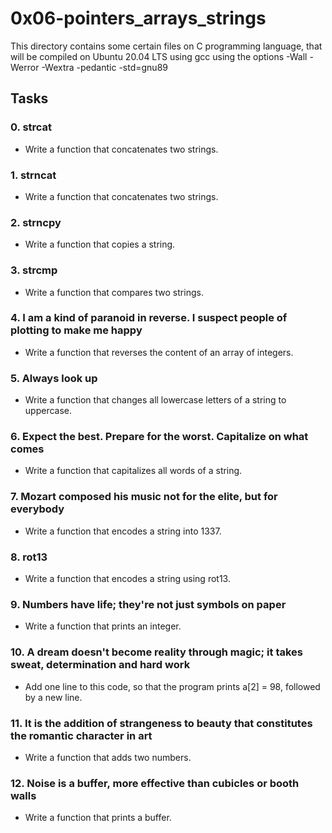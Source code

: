# 0x06-pointers_arrays_strings

This directory contains some certain files on C programming language, that will be compiled on Ubuntu 20.04 LTS using gcc using the options -Wall -Werror -Wextra -pedantic -std=gnu89



## Tasks

### 0. strcat

- Write a function that concatenates two strings.



### 1. strncat

- Write a function that concatenates two strings.



### 2. strncpy

- Write a function that copies a string.



### 3. strcmp

- Write a function that compares two strings.



### 4. I am a kind of paranoid in reverse. I suspect people of plotting to make me happy

- Write a function that reverses the content of an array of integers.



### 5. Always look up

- Write a function that changes all lowercase letters of a string to uppercase.



### 6. Expect the best. Prepare for the worst. Capitalize on what comes

- Write a function that capitalizes all words of a string.



### 7. Mozart composed his music not for the elite, but for everybody

- Write a function that encodes a string into 1337.



### 8. rot13

- Write a function that encodes a string using rot13.



### 9. Numbers have life; they're not just symbols on paper

- Write a function that prints an integer.



### 10. A dream doesn't become reality through magic; it takes sweat, determination and hard work

- Add one line to this code, so that the program prints a[2] = 98, followed by a new line.



### 11. It is the addition of strangeness to beauty that constitutes the romantic character in art

- Write a function that adds two numbers.



### 12. Noise is a buffer, more effective than cubicles or booth walls

- Write a function that prints a buffer.
